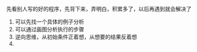 
先看别人写的好的程序，先背下来，弄明白，积累多了，以后再遇到就会解决了  

1. 可以先找一个具体的例子分析  
2. 可以通过画图分析执行的步骤  
3. 逆向思维，从初始条件正着想，从想要的结果反着想  
4. 
